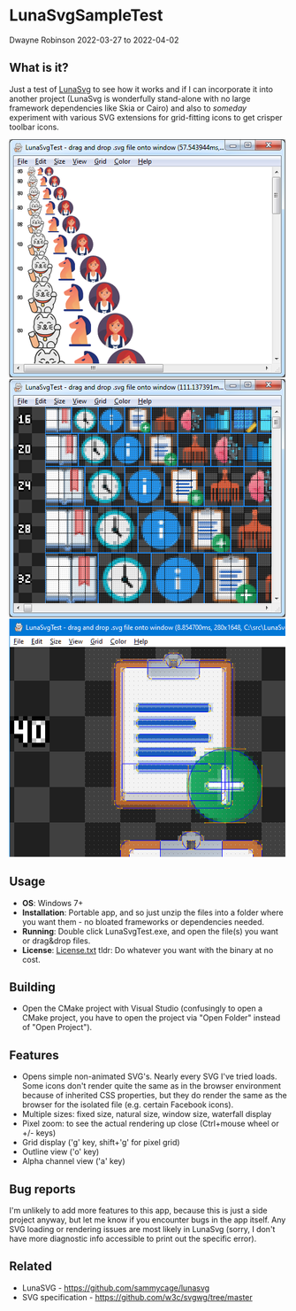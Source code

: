 # LunaSvgSampleTest

Dwayne Robinson 2022-03-27 to 2022-04-02

## What is it?
Just a test of [LunaSvg](https://github.com/sammycage/lunasvg) to see how it works and if I can incorporate it into another project (LunaSvg is wonderfully stand-alone with no large framework dependencies like Skia or Cairo) and also to *someday* experiment with various SVG extensions for grid-fitting icons to get crisper toolbar icons.

![Image of LunaSvgTest](LunaSvgTestScreenshot.png)
![Image of LunaSvgTest](LunaSvgTestScreenshot2.png)
![Image of LunaSvgTest](LunaSvgTestScreenshot3.png)

## Usage
- **OS**: Windows 7+
- **Installation**: Portable app, and so just unzip the files into a folder where you want them - no bloated frameworks or dependencies needed.
- **Running**: Double click LunaSvgTest.exe, and open the file(s) you want or drag&drop files.
- **License**: [License.txt](License.txt) tldr: Do whatever you want with the binary at no cost.

## Building
- Open the CMake project with Visual Studio (confusingly to open a CMake project, you have to open the project via "Open Folder" instead of "Open Project").

## Features
- Opens simple non-animated SVG's. Nearly every SVG I've tried loads. Some icons don't render quite the same as in the browser environment because of inherited CSS properties, but they do render the same as the browser for the isolated file (e.g. certain Facebook icons).
- Multiple sizes: fixed size, natural size, window size, waterfall display
- Pixel zoom: to see the actual rendering up close (Ctrl+mouse wheel or +/- keys)
- Grid display ('g' key, shift+'g' for pixel grid)
- Outline view ('o' key)
- Alpha channel view ('a' key)

## Bug reports
I'm unlikely to add more features to this app, because this is just a side project anyway, but let me know if you encounter bugs in the app itself. Any SVG loading or rendering issues are most likely in LunaSvg (sorry, I don't have more diagnostic info accessible to print out the specific error).

## Related
- LunaSVG - https://github.com/sammycage/lunasvg
- SVG specification - https://github.com/w3c/svgwg/tree/master

